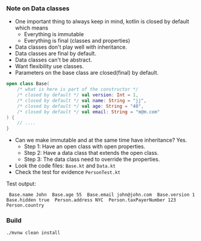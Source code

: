 ### Note on Data classes

* One important thing to always keep in mind, kotlin is closed by default which means
  * Everything is immutable
  * Everything is final (classes and properties)
* Data classes don't play well with inheritance.
* Data classes are final by default.
* Data classes can't be abstract.
* Want flexibility use classes.
* Parameters on the base class are closed(final) by default.
```kotlin
open class Base(
    /* what is here is part of the constructor */
    /* closed by default */ val version: Int = 1,
    /* closed by default */ val name: String = "jj",
    /* closed by default */ val age: String = "40",
    /* closed by default */ val email: String = "m@m.com"
) {
    // ....
}
```
* Can we make immutable and at the same time have inheritance? Yes.
  * Step 1: Have an open class with open properties.
  * Step 2: Have a data class that extends the open class.
  * Step 3: The data class need to override the properties.
* Look the code files: `Base.kt` and `Data.kt`
* Check the test for evidence `PersonTest.kt`

Test output:
```
 Base.name John  Base.age 55  Base.email john@john.com  Base.version 1  Base.hidden true  Person.address NYC  Person.taxPayerNumber 123  Person.country  
```

### Build
```bash
./mvnw clean install 
```